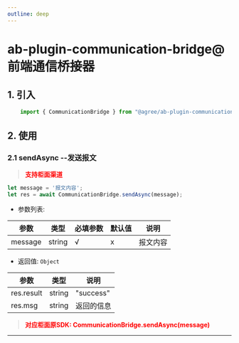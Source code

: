 ```yaml
---
outline: deep
---
```

# ab-plugin-communication-bridge@前端通信桥接器

## 1. 引入
```js
    import { CommunicationBridge } from "@agree/ab-plugin-communication-bridge"
```

## 2. 使用
###  2.1 sendAsync --发送报文

> <font color ='red' style="font-weight:bold">支持柜面渠道</font>

```js
let message = '报文内容';
let res = await CommunicationBridge.sendAsync(message);
```
- 参数列表:

| 参数    | 类型   | 必填参数 |默认值 |说明    |
| ------- | ------ | ---|---|------------------ |
| message| string | √   | x |报文内容    |

- 返回值: `Object`

| 参数    | 类型   | 说明    |
| ------- | ------ |------------------ |
| res.result    | string |  "success"  |
| res.msg    | string |  返回的信息  |

> <font color ='red' style="font-weight:bold">对应柜面原SDK: CommunicationBridge.sendAsync(message)</font>

--------------------------------------------------------